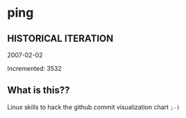 # ping

## HISTORICAL ITERATION
2007-02-02

Incremented: 3532

## What is this?? 
Linux skills to hack the github commit visualization chart `;-)`
